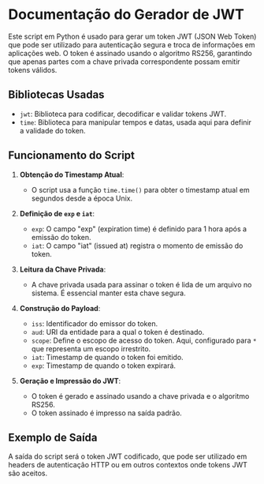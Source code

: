 # Documentação do Gerador de JWT

Este script em Python é usado para gerar um token JWT (JSON Web Token) que pode ser utilizado para autenticação segura e troca de informações em aplicações web. O token é assinado usando o algoritmo RS256, garantindo que apenas partes com a chave privada correspondente possam emitir tokens válidos.

## Bibliotecas Usadas

- `jwt`: Biblioteca para codificar, decodificar e validar tokens JWT.
- `time`: Biblioteca para manipular tempos e datas, usada aqui para definir a validade do token.

## Funcionamento do Script

1. **Obtenção do Timestamp Atual**:
   - O script usa a função `time.time()` para obter o timestamp atual em segundos desde a época Unix.

2. **Definição de `exp` e `iat`**:
   - `exp`: O campo "exp" (expiration time) é definido para 1 hora após a emissão do token.
   - `iat`: O campo "iat" (issued at) registra o momento de emissão do token.

3. **Leitura da Chave Privada**:
   - A chave privada usada para assinar o token é lida de um arquivo no sistema. É essencial manter esta chave segura.

4. **Construção do Payload**:
   - `iss`: Identificador do emissor do token.
   - `aud`: URI da entidade para a qual o token é destinado.
   - `scope`: Define o escopo de acesso do token. Aqui, configurado para `*` que representa um escopo irrestrito.
   - `iat`: Timestamp de quando o token foi emitido.
   - `exp`: Timestamp de quando o token expirará.

5. **Geração e Impressão do JWT**:
   - O token é gerado e assinado usando a chave privada e o algoritmo RS256.
   - O token assinado é impresso na saída padrão.

## Exemplo de Saída

A saída do script será o token JWT codificado, que pode ser utilizado em headers de autenticação HTTP ou em outros contextos onde tokens JWT são aceitos.
